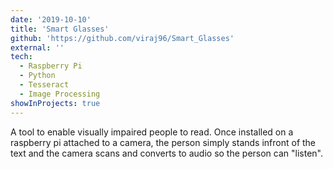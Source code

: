 ```yaml
---
date: '2019-10-10'
title: 'Smart Glasses'
github: 'https://github.com/viraj96/Smart_Glasses'
external: ''
tech:
  - Raspberry Pi
  - Python
  - Tesseract
  - Image Processing
showInProjects: true
---
```


A tool to enable visually impaired people to read. Once installed on a raspberry pi attached to a camera, the person simply stands infront of the text and the camera scans and converts to audio so the person can "listen".
